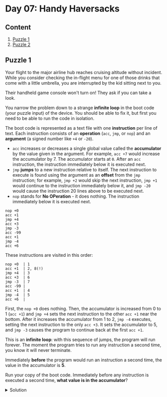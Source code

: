 # Day 07: Handy Haversacks
## Content
1. [Puzzle 1](#puzzle1)
2. [Puzzle 2](#puzzle2)
<a name="puzzle1"></a>
## Puzzle 1
Your flight to the major airline hub reaches cruising altitude without incident. While you consider checking the in-flight menu for one of those drinks that come with a little umbrella, you are interrupted by the kid sitting next to you.

Their handheld game console won't turn on! They ask if you can take a look.

You narrow the problem down to a strange **infinite loop** in the boot code (your puzzle input) of the device. You should be able to fix it, but first you need to be able to run the code in isolation.

The boot code is represented as a text file with one **instruction** per line of text. Each instruction consists of an **operation** (```acc```, ```jmp```, or ```nop```) and an **argument** (a signed number like ```+4``` or ```-20```).

* ```acc``` increases or decreases a single global value called the **accumulator** by the value given in the argument. For example, ```acc +7``` would increase the accumulator by 7. The accumulator starts at ```0```. After an ```acc``` instruction, the instruction immediately below it is executed next.
* ```jmp``` **jumps** to a new instruction relative to itself. The next instruction to execute is found using the argument as an **offset** from the ```jmp``` instruction; for example, ```jmp +2``` would skip the next instruction, ```jmp +1``` would continue to the instruction immediately below it, and ```jmp -20``` would cause the instruction 20 lines above to be executed next.
* ```nop``` stands for **No OPeration** - it does nothing. The instruction immediately below it is executed next.

```
nop +0
acc +1
jmp +4
acc +3
jmp -3
acc -99
acc +1
jmp -4
acc +6
```

These instructions are visited in this order:

```
nop +0  | 1
acc +1  | 2, 8(!)
jmp +4  | 3
acc +3  | 6
jmp -3  | 7
acc -99 |
acc +1  | 4
jmp -4  | 5
acc +6  |
```

First, the ```nop +0``` does nothing. Then, the accumulator is increased from 0 to 1 (```acc +1```) and ```jmp +4``` sets the next instruction to the other ```acc +1``` near the bottom. After it increases the accumulator from 1 to 2, ```jmp -4``` executes, setting the next instruction to the only ```acc +3```. It sets the accumulator to 5, and ```jmp -3``` causes the program to continue back at the first ```acc +1```.

This is an **infinite loop**: with this sequence of jumps, the program will run forever. The moment the program tries to run any instruction a second time, you know it will never terminate.

Immediately **before** the program would run an instruction a second time, the value in the accumulator is **5**.

Run your copy of the boot code. Immediately before any instruction is executed a second time, **what value is in the accumulator**?

<Details>
<Summary>Solution</Summary>

Your puzzle answer was ```1451```.

</Details>

<a name="puzzle2"></a>
<!-- 
## Puzzle 2
It's getting pretty expensive to fly these days - not because of ticket prices, but because of the ridiculous number of bags you need to buy!

Consider again your ```shiny gold``` bag and the rules from the above example:

```
light red bags contain 1 bright white bag, 2 muted yellow bags.
dark orange bags contain 3 bright white bags, 4 muted yellow bags.
bright white bags contain 1 shiny gold bag.
muted yellow bags contain 2 shiny gold bags, 9 faded blue bags.
shiny gold bags contain 1 dark olive bag, 2 vibrant plum bags.
dark olive bags contain 3 faded blue bags, 4 dotted black bags.
vibrant plum bags contain 5 faded blue bags, 6 dotted black bags.
faded blue bags contain no other bags.
dotted black bags contain no other bags.
```

* ```faded blue``` bags contain ```0``` other bags.
* ```dotted black``` bags contain ```0``` other bags.
* ```vibrant plum``` bags contain ```11``` other bags: 5 ```faded blue``` bags and 6 ```dotted black``` bags.
* ```dark olive``` bags contain 7 other bags: 3 ```faded blue``` bags and 4 ```dotted black``` bags.

So, a single ```shiny gold``` bag must contain 1 ```dark olive``` bag (and the 7 bags within it) plus 2 ```vibrant plum``` bags (and the 11 bags within each of those): ```1 + 1*7 + 2 + 2*11``` = ```32``` bags!

Of course, the actual rules have a small chance of going several levels deeper than this example; be sure to count all of the bags, even if the nesting becomes topologically impractical!

Here's another example:

```
shiny gold bags contain 2 dark red bags.
dark red bags contain 2 dark orange bags.
dark orange bags contain 2 dark yellow bags.
dark yellow bags contain 2 dark green bags.
dark green bags contain 2 dark blue bags.
dark blue bags contain 2 dark violet bags.
dark violet bags contain no other bags.
```

In this example, a ```single shiny``` gold bag must contain ```126``` other bags.

**How many individual bags are required inside your single ```shiny gold``` bag**?



<Details>
<Summary>Solution</Summary>

Your puzzle answer was ```1250```.

</Details> -->